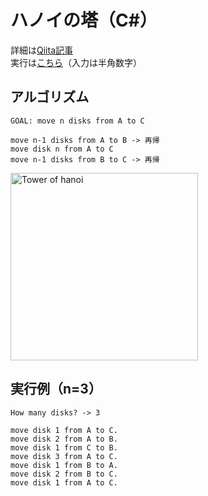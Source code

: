 # ハノイの塔（C#）
詳細は[Qiita記事](https://qiita.com/probabilityhill/items/187c794ea725f68cb30f)  
実行は[こちら](https://paiza.io/projects/e/DDCuMSPG5-ay6rS6g0VQvw?theme=monokai)（入力は半角数字）

## アルゴリズム
```Text
GOAL: move n disks from A to C

move n-1 disks from A to B -> 再帰
move disk n from A to C
move n-1 disks from B to C -> 再帰
```
<img alt="Tower of hanoi" src="https://user-images.githubusercontent.com/74280232/158025699-ec93796c-3322-48d9-b9be-5e10b7249d8c.png" width=300>

## 実行例（n=3）
```Text
How many disks? -> 3

move disk 1 from A to C.
move disk 2 from A to B.
move disk 1 from C to B.
move disk 3 from A to C.
move disk 1 from B to A.
move disk 2 from B to C.
move disk 1 from A to C.
```
